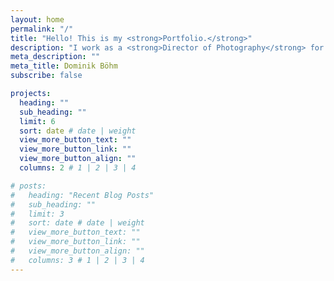 ```yaml
---
layout: home
permalink: "/"
title: "Hello! This is my <strong>Portfolio.</strong>"
description: "I work as a <strong>Director of Photography</strong> for narrative and documentary films, music videos and creative corporate content. Get in <strong>touch!</strong>"
meta_description: ""
meta_title: Dominik Böhm
subscribe: false

projects:
  heading: ""
  sub_heading: ""
  limit: 6
  sort: date # date | weight
  view_more_button_text: ""
  view_more_button_link: ""
  view_more_button_align: ""
  columns: 2 # 1 | 2 | 3 | 4

# posts:
#   heading: "Recent Blog Posts"
#   sub_heading: ""
#   limit: 3
#   sort: date # date | weight
#   view_more_button_text: ""
#   view_more_button_link: ""
#   view_more_button_align: ""
#   columns: 3 # 1 | 2 | 3 | 4
---
```


